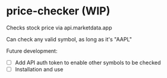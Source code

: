 # price-checker (WIP)
Checks stock price via api.marketdata.app

Can check any valid symbol, as long as it's "AAPL"

Future development:
- [ ] Add API auth token to enable other symbols to be checked
- [ ] Installation and use
